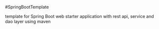 #SpringBootTemplate

template for Spring Boot web starter application with rest api, service and dao layer using maven